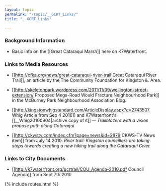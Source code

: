 ```yaml
---
layout: topic
permalink: "/topic/__GCRT_Links/"
title: "__GCRT_Links"

---
```


### Background Information

* Basic info on the [[Great Cataraqui Marsh]] here on K7Waterfront.


### Links to Media Resources

* [[http://cfka.org/news/great-cataraqui-river-trail Great Cataraqui River Trail]], an article by the The Community Foundation for Kingston &. Area.

* [[http://skeletonpark.wordpress.com/2011/11/09/wellington-street-extension/ Proposed Mega-Road Would Fracture Neighbourhood Park]] in the McBurney Park Neighbourhood Association Blog.

* [[http://kingstonwhigstandard.com/ArticleDisplay.aspx?e=2743507 Whig Article from Sep 4 2010]] and K7Waterfront's [[__Whig20100904|archive copy of it]] -- <em>Trailblazers with a vision propose path along Cataraqui</em>

* [[http://ckwstv.com/index.cfm?page=news&id=2879 CKWS-TV News item]] from July 14 2010. <em>River trail: Kingston councillors are taking steps towards creating a new hiking trail along the Cataraqui Civer.</em>

### Links to City Documents

* [[http://k7waterfront.org/gcrtrail/COU_Agenda-2010.pdf Council Agenda]] from Sept 7th 2010

{% include routes.html %}
